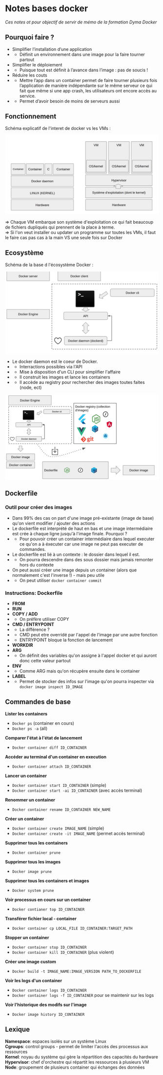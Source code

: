 # Notes bases docker

*Ces notes ot pour objectif de servir de mémo de la formation Dyma Docker*

## Pourquoi faire ?

- Simplifier l’installation d’une application
- - Définit un environnement dans une image pour la faire tourner partout
- Simplifier le déploiement
- - Puisque tout est définit à l’avance dans l’image : pas de soucis !
- Réduire les couts
- - Mettre l’app dans un container permet de faire tourner plusieurs fois l’application de manière indépendante sur le même serveur ce qui fait que même si une app crash, les utilisateurs ont encore accès au service.
- - Permet d’avoir besoin de moins de serveurs aussi


## Fonctionnement

Schéma explicatif de l'interet de docker vs les VMs :

![Schéma explicatif de l'interet de docker vs les VMs](./images/vms_vs_docker.png)

=> Chaque VM embarque son système d'exploitation ce qui fait beaucoup de fichiers dupliqués qui prennent de la place à terme.  
=> Si l'on veut installer ou updater un programme sur toutes les VMs, il faut le faire cas pas cas à la main VS une seule fois sur Docker

## Ecosystème

Schéma de la base d l'écosystème Docker :

![Schéma de la base d l'écosystème Docker](./images/ecosysteme.png)

- Le docker daemon est le coeur de Docker.
- - Interractions possibles via l'API
- - Mise à disposition d'un CLI pour simplifier l'affaire
- - Il construit les images et lance les containers
- - Il accède au registry pour rechercher des images toutes faites (node, ect)

![Schéma 2 de la base d l'écosystème Docker](./images/ecosysteme2.png)

## Dockerfile

### Outil pour créer des images  
- Dans 99% des cas on part d'une image pré-existante (image de base) qu'on vient modifier / ajouter des actions
- Le dockerfile est interprété de haut en bas et une image intermédiaire est crée à chaque ligne jusqu'à l'image finale. Pourquoi ?
- - Pour pouvoir créer un container intermédiaire dans lequel executer ce qu'on a à éxecuter car une image ne peut pas executer de commandes.
- Le dockerfile est lié à un contexte : le dossier dans lequel il est.
- - On pourra descendre dans des sous dossier mais jamais remonter hors du contexte
- On peut aussi créer une image depuis un container (alors que normalement c'est l'inverse !) - mais peu utile
- - On peut utiliser `docker container commit`

### Instructions: Dockerfile
- **FROM**
- **RUN** 
- **COPY / ADD**
- - On préfère utiliser COPY
- **CMD / ENTRYPOINT**
- - La différence ?
- - CMD peut etre overridé par l'appel de l'image par une autre fonction
- - ENTRYPOINT bloque la fonction de lancement
- **WORKDIR**
- **ARG**
- - On définit des variables qu'on assigne à l'appel docker et qui auront donc cette valeur partout 
- **ENV**
- - Comme ARG mais qu'on récupère ensuite dans le container
- **LABEL**
- - Permet de stocker des infos sur l'image qu'on pourra inspecter via `docker image inspect ID_IMAGE`

## Commandes de base

**Lister les containers**
- `Docker ps` (container en cours)
- `Docker ps -a` (all)

**Comparer l'état à l'état de lancement**
- `Docker container diff ID_CONTAINER`

**Accéder au terminal d'un container en execution**
- `Docker container attach ID_CONTAINER`

**Lancer un container**
- `Docker container start ID_CONTAINER` (simple)
- `Docker container start -ai ID_CONTAINER` (avec accès terminal)

**Renommer un container**
- `Docker container rename ID_CONTAINER NEW_NAME`

**Créer un container**
- `Docker container create IMAGE_NAME` (simple)
- `Docker container create -it IMAGE_NAME` (permet accès terminal)

**Supprimer tous les containers**
- `Docker container prune`

**Supprimer tous les images**
- `Docker image prune`

**Supprimer tous les containers et images**
- `Docker system prune`

**Voir processus en cours sur un container**
- `Docker contianer top ID_CONTAINER`

**Transférer fichier local - container**
- `Docker container cp LOCAL_FILE ID_CONTAINER:TARGET_PATH`

**Stopper un container**
- `Docker container stop ID_CONTAINER`
- `Docker container kill ID_CONTAINER` (plus violent)

**Créer une image custom**
- `Docker build -t IMAGE_NAME:IMAGE_VERSION PATH_TO_DOCKERFILE`

**Voir les logs d'un container**
- `Docker container logs ID_CONTAINER`
- `Docker container logs -f ID_CONTAINER` pour se maintenir sur les logs 

**Voir l'historique des modifs sur l'image**
- `Docker image history ID_CONTAINER`

## Lexique

**Namespace**: espaces isolés sur un système Linux  
**Cgroups**: control groups - permet de limiter l'accès des processus aux ressources  
**Kernel**: noyau du système qui gère la répartition des capacités du hardware  
**Hypervisor**: chef d'orchestre qui répartit les ressources à plusieurs VM  
**Node**: groupement de plusieurs container qui échanges des données  
